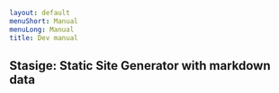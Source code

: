 ```yaml
layout: default
menuShort: Manual
menuLong: Manual
title: Dev manual
```
<!--config-->
## Stasige: Static Site Generator with markdown data
